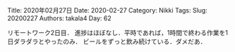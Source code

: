 ﻿Title: 2020年02月27日
Date: 2020-02-27
Category: Nikki
Tags: 
Slug: 20200227
Authors: takala4
Day: 62


リモートワーク2日目．
進捗はほぼなし．平時であれば，1時間で終わる作業を1日ダラダラとやったのみ．
ビールをずっと飲み続けている．ダメだあ．
